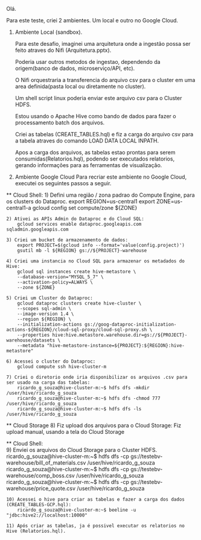 Olá. 

Para este teste, criei 2 ambientes. Um local e outro no Google Cloud.

1) Ambiente Local (sandbox).

	Para este desafio, imaginei uma arquitetura onde a ingestão possa ser feito atraves do Nifi (Arquitetura.pptx). 

	Poderia usar outros metodos de ingestao, dependendo da origem(banco de dados, microserviço/API, etc).

	O Nifi orquestraria a transferencia do arquivo csv para o cluster em uma area definida(pasta local ou diretamente no cluster).

	Um shell script linux poderia enviar este arquivo csv para o Cluster HDFS.

	Estou usando o Apache Hive como bando de dados para fazer o processamento batch dos arquivos.

	Criei as tabelas (CREATE_TABLES.hql) e fiz a carga do arquivo csv para a tabela atraves do comando LOAD DATA LOCAL INPATH.

	Apos a carga dos arquivos, as tabelas estao prontas para serem consumidas(Relatorios.hql), podendo ser executados relatorios, gerando informações para as ferramentas de visualização.


2) Ambiente Google Cloud
Para recriar este ambiente no Google Cloud, executei os seguintes passos a seguir.

** Cloud Shell: 
	1) Defini uma região / zona padrao do Compute Engine, para os clusters do Dataproc.
		export REGION=us-central1
		export ZONE=us-central1-a
		gcloud config set compute/zone ${ZONE}

	2) Ativei as APIs Admin do Dataproc e do Cloud SQL:
		gcloud services enable dataproc.googleapis.com sqladmin.googleapis.com
		
	3) Criei um bucket de armazenamento de dados:
		export PROJECT=$(gcloud info --format='value(config.project)')
		gsutil mb -l ${REGION} gs://${PROJECT}-warehouse
		
	4) Criei uma instancia no Cloud SQL para armazenar os metadados do Hive:
		gcloud sql instances create hive-metastore \
		--database-version="MYSQL_5_7" \
		--activation-policy=ALWAYS \
		--zone ${ZONE}
		
	5) Criei um Cluster do Dataproc:
		gcloud dataproc clusters create hive-cluster \
		--scopes sql-admin \
		--image-version 1.4 \
		--region ${REGION} \
		--initialization-actions gs://goog-dataproc-initialization-actions-${REGION}/cloud-sql-proxy/cloud-sql-proxy.sh \
		--properties hive:hive.metastore.warehouse.dir=gs://${PROJECT}-warehouse/datasets \
		--metadata "hive-metastore-instance=${PROJECT}:${REGION}:hive-metastore"
		
	6) Acessei o cluster do Dataproc:
		gcloud compute ssh hive-cluster-m
		
	7) Criei o diretorio onde iria disponibilizar os arquivos .csv para ser usado na carga das tabelas:
		ricardo_g_souza@hive-cluster-m:~$ hdfs dfs -mkdir /user/hive/ricardo_g_souza
		ricardo_g_souza@hive-cluster-m:~$ hdfs dfs -chmod 777 /user/hive/ricardo_g_souza
		ricardo_g_souza@hive-cluster-m:~$ hdfs dfs -ls /user/hive/ricardo_g_souza

** Cloud Storage
	8) Fiz upload dos arquivos para o Cloud Storage:
		Fiz upload manual, usando a tela do Cloud Storage

** Cloud Shell:		
	9) Enviei os arquivos do Cloud Storage para o Cluster HDFS.
		ricardo_g_souza@hive-cluster-m:~$ hdfs dfs -cp gs://testebv-warehouse/bill_of_materials.csv /user/hive/ricardo_g_souza
		ricardo_g_souza@hive-cluster-m:~$ hdfs dfs -cp gs://testebv-warehouse/comp_boss.csv /user/hive/ricardo_g_souza
		ricardo_g_souza@hive-cluster-m:~$ hdfs dfs -cp gs://testebv-warehouse/price_quote.csv /user/hive/ricardo_g_souza

	10) Acessei o hive para criar as tabelas e fazer a carga dos dados (CREATE_TABLES-GCP.hql):
		ricardo_g_souza@hive-cluster-m:~$ beeline -u "jdbc:hive2://localhost:10000"
	
	11) Após criar as tabelas, ja é possivel executar os relatorios no Hive (Relatorios.hql).
		
